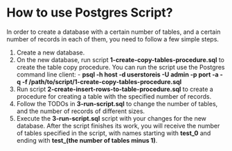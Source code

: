 # How to use Postgres Script?

In order to create a database with a certain number of tables, and a certain number of records in each of them, 
you need to follow a few simple steps.

1. Create a new database.
2. On the new database, run script **1-create-copy-tables-procedure.sql** to create the table copy procedure.
   You can run the script use the Postgres command line client: - **psql -h host -d userstoreis -U admin -p port -a -q -f /path/to/script/1-create-copy-tables-procedure.sql**
3. Run script **2-create-insert-rows-to-table-procedure.sql** to create a procedure for creating a table with the specified number of records.
4. Follow the TODOs in **3-run-script.sql** to change the number of tables, and the number of records of different sizes.
5. Execute the **3-run-script.sql** script with your changes for the new database. After the script finishes its work, you will receive the number of tables specified in the script, with names starting with **test_0** and ending with **test_(the number of tables minus 1)**.


